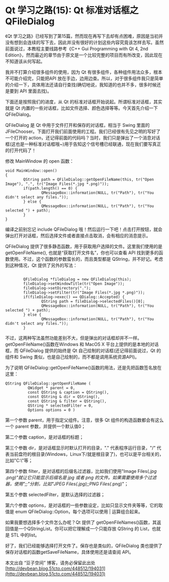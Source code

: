 # Qt 学习之路(15): Qt 标准对话框之 QFileDialog

《Qt 学习之路》已经写到了第15篇，然而现在再写下去却有点困难，原因是当初并没有想到会连续的写下去，因此并没有很好的计划这些内容究竟该怎样去写。虽然前面说过，本教程主要线路参考《C++ Gui Programming with Qt 4, 2nd Edition》，然而最近的章节由于原文是一个比较完整的项目而有所改变，因此现在不知道该从何写起。
 
我并不打算介绍很多组件的使用，因为 Qt 有很多组件，各种组件用法众多，根本不可能介绍完，只能把API 放在手边，边用边查。所以，对于很多组件我只是简单的介绍一下，具体用法还请自行查找(确切地说，我知道的也并不多，很多时候还是要到 API 里面去找)。
 
下面还是按照我们的进度，从 Qt 的标准对话框开始说起。所谓标准对话框，其实就是 Qt 内置的一些对话框，比如文件选择、颜色选择等等。今天首先介绍一下 QFileDialog。
 
QFileDialog 是 Qt 中用于文件打开和保存的对话框，相当于 Swing 里面的 JFileChooser。下面打开我们前面使用的工程。我们已经很有先见之明的写好了一个打开的 action，还记得前面的代码吗？当时，我们只是弹出了一个消息对话框(这也是一种标准对话框哦~)用于告知这个信号槽已经联通，现在我们要写真正的打开代码了！
 
修改 MainWindow 的 open 函数：

```
void MainWindow::open() 
{ 
        QString path = QFileDialog::getOpenFileName(this, tr("Open Image"), ".", tr("Image Files(*.jpg *.png)")); 
        if(path.length() == 0) { 
                QMessageBox::information(NULL, tr("Path"), tr("You didn't select any files.")); 
        } else { 
                QMessageBox::information(NULL, tr("Path"), tr("You selected ") + path); 
        } 
}
```

编译之前别忘记 include QFileDialog 哦！然后运行一下吧！点击打开按钮，就会弹出打开对话框，然后选择文件或者直接点击取消，会有相应的消息提示。
 
QFileDialog 提供了很多静态函数，用于获取用户选择的文件。这里我们使用的是 getOpenFileName(), 也就是“获取打开文件名”，你也可以查看 API 找到更多的函数使用。不过，这个函数的参数蛮长的，而且类型都是 QString，并不好记。考虑到这种情况，Qt 提供了另外的写法：

```

        QFileDialog *fileDialog = new QFileDialog(this); 
        fileDialog->setWindowTitle(tr("Open Image")); 
        fileDialog->setDirectory("."); 
        fileDialog->setFilter(tr("Image Files(*.jpg *.png)")); 
        if(fileDialog->exec() == QDialog::Accepted) { 
                QString path = fileDialog->selectedFiles()[0]; 
                QMessageBox::information(NULL, tr("Path"), tr("You selected ") + path); 
        } else { 
                QMessageBox::information(NULL, tr("Path"), tr("You didn't select any files.")); 
        }
```

不过，这两种写法虽然功能差别不大，但是弹出的对话框却并不一样。getOpenFileName()函数在Windows 和 MacOS X 平台上提供的是本地的对话框，而 QFileDialog 提供的始终是 Qt 自己绘制的对话框(还记得前面说过，Qt 的组件和 Swing 类似，也是自己绘制的，而不都是调用系统资源API)。
 
为了说明 QFileDialog::getOpenFileName()函数的用法，还是先把函数签名放在这里：

```
QString QFileDialog::getOpenFileName (
          QWidget * parent = 0,
          const QString & caption = QString(),
          const QString & dir = QString(),
          const QString & filter = QString(),
          QString * selectedFilter = 0,
          Options options = 0 )
```

第一个参数 parent，用于指定父组件。注意，很多 Qt 组件的构造函数都会有这么一个 parent 参数，并提供一个默认值0；
 
第二个参数 caption，是对话框的标题；
 
第三个参数 dir，是对话框显示时默认打开的目录，"." 代表程序运行目录，"/" 代表当前盘符的根目录(Windows，Linux下/就是根目录了)，也可以是平台相关的，比如"C:\\"等；
 
第四个参数 filter，是对话框的后缀名过滤器，比如我们使用"Image Files(*.jpg *.png)"就让它只能显示后缀名是 jpg 或者 png 的文件。如果需要使用多个过滤器，使用";;"分割，比如"JPEG Files(*.jpg);;PNG Files(*.png)"；
 
第五个参数 selectedFilter，是默认选择的过滤器；
 
第六个参数 options，是对话框的一些参数设定，比如只显示文件夹等等，它的取值是 enum QFileDialog::Option，每个选项可以使用 | 运算组合起来。
 
如果我要想选择多个文件怎么办呢？Qt 提供了 getOpenFileNames()函数，其返回值是一个QStringList。你可以把它理解成一个只能存放 QString 的 List，也就是 STL 中的list<string>。
 
好了，我们已经能够选择打开文件了。保存也是类似的，QFileDialog 类也提供了保存对话框的函数getSaveFileName，具体使用还是请查阅 API。

本文出自 “豆子空间” 博客，请务必保留此出处 [http://devbean.blog.51cto.com/448512/194031](http://devbean.blog.51cto.com/448512/194031)